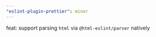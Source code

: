 ```yaml
---
"eslint-plugin-prettier": minor
---
```


feat: support parsing `html` via `@html-eslint/parser` natively
